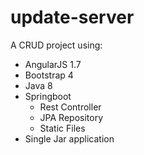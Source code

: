 # update-server

A CRUD project using:
- AngularJS 1.7
- Bootstrap 4
- Java 8
- Springboot
  - Rest Controller
  - JPA Repository
  - Static Files
- Single Jar application

